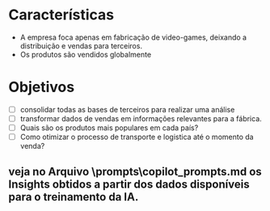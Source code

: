 # Características
- A empresa foca apenas em fabricação de video-games, deixando a distribuição e vendas para terceiros. 
- Os produtos são vendidos globalmente

# Objetivos
- [ ] consolidar todas as bases de terceiros para realizar uma análise
- [ ] transformar dados de vendas em informações relevantes para a fábrica.
- [ ] Quais são os produtos mais populares em cada país?
- [ ] Como otimizar o processo de transporte e logistica até o momento da venda?
  
## veja no Arquivo \prompts\copilot_prompts.md os Insights obtidos a partir dos dados disponíveis para o treinamento da IA.
